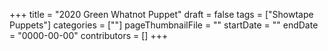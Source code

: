 +++
title = "2020 Green Whatnot Puppet"
draft = false
tags = ["Showtape Puppets"]
categories = [""]
pageThumbnailFile = ""
startDate = ""
endDate = "0000-00-00"
contributors = []
+++
